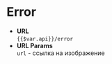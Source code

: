 # Error

<ClientOnly>
<pic :link="`https://funpic-api.herokuapp.com/api/error?url=${$var.avatarExample}`" />
</ClientOnly>

- **URL**  
  `{{$var.api}}/error`
- **URL Params**  
  `url` - ссылка на изображение

<app-link :href="`https://funpic-api.herokuapp.com/api/error?url=${$var.avatarExample}`" text="Пример" />
